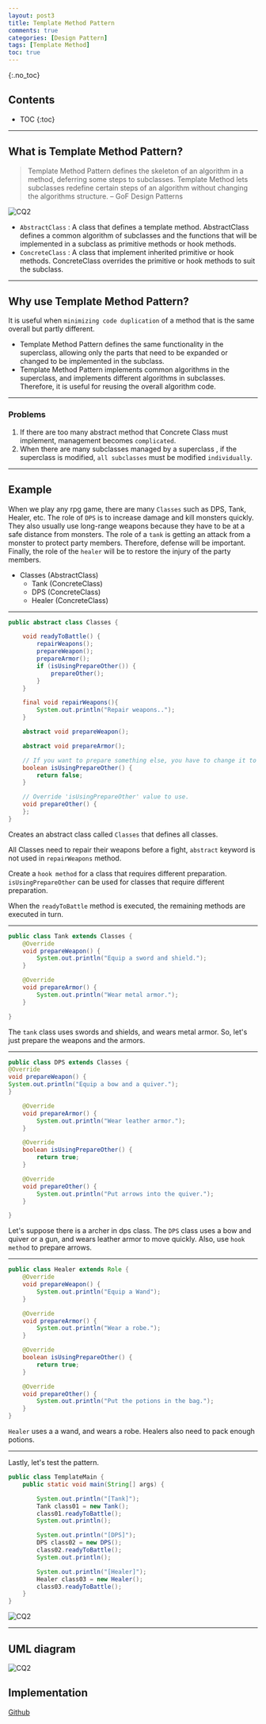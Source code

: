 ```yaml
---
layout: post3
title: Template Method Pattern
comments: true
categories: [Design Pattern]
tags: [Template Method]
toc: true
---
```

{:.no_toc}
## Contents

- TOC
 {:toc}
---

## What is Template Method Pattern?

> Template Method Pattern defines the skeleton of an algorithm in a method, deferring some steps to subclasses. Template Method lets subclasses redefine certain steps of an algorithm without changing the algorithms structure. – GoF Design Patterns

![CQ2](/public/images/TM2.PNG)

- `AbstractClass` : A class that defines a template method. AbstractClass defines a common algorithm of subclasses and the functions that will be implemented in a subclass as primitive methods or hook methods.
- `ConcreteClass` : A class that implement inherited primitive or hook methods. ConcreteClass overrides the primitive or hook methods to suit the subclass.

---

## Why use Template Method Pattern?

It is useful when `minimizing code duplication` of a method that is the same overall but partly different.

- Template Method Pattern defines the same functionality in the superclass, allowing only the parts that need to be expanded or changed to be implemented in the subclass.
- Template Method Pattern implements common algorithms in the superclass, and implements different algorithms in subclasses. Therefore, it is useful for reusing the overall algorithm code.

---

### Problems

1. If there are too many abstract method that Concrete Class must implement, management becomes `complicated`.
2. When there are many subclasses managed by a superclass , if the superclass is modified, `all subclasses` must be modified `individually`.

---

## Example

When we play any rpg game, there are many `Classes` such as DPS, Tank, Healer, etc.
The role of `DPS` is to increase damage and kill monsters quickly. They also usually use long-range weapons because they have to be at a safe distance from monsters. The role of a `tank` is getting an attack from a monster to protect party members. Therefore, defense will be important. Finally, the role of the `healer` will be to restore the injury of the party members.

- Classes (AbstractClass)
  - Tank (ConcreteClass)
  - DPS (ConcreteClass)
  - Healer (ConcreteClass)

---

```java
public abstract class Classes {

    void readyToBattle() {
        repairWeapons();
        prepareWeapon();
        prepareArmor();
        if (isUsingPrepareOther()) {
            prepareOther();
        }
    }

	final void repairWeapons(){
		System.out.println("Repair weapons..");
    }

    abstract void prepareWeapon();

    abstract void prepareArmor();

    // If you want to prepare something else, you have to change it to 'true'.
    boolean isUsingPrepareOther() {
        return false;
    }

    // Override 'isUsingPrepareOther' value to use.
    void prepareOther() {
    };
}
```

Creates an abstract class called `Classes` that defines all classes.

All Classes need to repair their weapons before a fight, `abstract` keyword is not used in `repairWeapons` method.

Create a `hook method` for a class that requires different preparation. `isUsingPrepareOther` can be used for classes that require different preparation.

When the `readyToBattle` method is executed, the remaining methods are executed in turn.

---

```java
public class Tank extends Classes {
    @Override
    void prepareWeapon() {
        System.out.println("Equip a sword and shield.");
    }

    @Override
    void prepareArmor() {
        System.out.println("Wear metal armor.");
    }

}
```

The `tank` class uses swords and shields, and wears metal armor. So, let's just prepare the weapons and the armors.

---

```java
public class DPS extends Classes {
@Override
void prepareWeapon() {
System.out.println("Equip a bow and a quiver.");
}

    @Override
    void prepareArmor() {
        System.out.println("Wear leather armor.");
    }

    @Override
    boolean isUsingPrepareOther() {
        return true;
    }

    @Override
    void prepareOther() {
        System.out.println("Put arrows into the quiver.");
    }

}
```

Let's suppose there is a archer in dps class.
The `DPS` class uses a bow and quiver or a gun, and wears leather armor to move quickly. Also, use `hook method` to prepare arrows.

---

```java
public class Healer extends Role {
    @Override
    void prepareWeapon() {
        System.out.println("Equip a Wand");
    }

    @Override
    void prepareArmor() {
        System.out.println("Wear a robe.");
    }

    @Override
    boolean isUsingPrepareOther() {
        return true;
    }

    @Override
    void prepareOther() {
        System.out.println("Put the potions in the bag.");
    }
}
```

`Healer` uses a a wand, and wears a robe. Healers also need to pack enough potions.

---

Lastly, let's test the pattern.

```java
public class TemplateMain {
    public static void main(String[] args) {

        System.out.println("[Tank]");
        Tank class01 = new Tank();
        class01.readyToBattle();
        System.out.println();

        System.out.println("[DPS]");
        DPS class02 = new DPS();
        class02.readyToBattle();
        System.out.println();

        System.out.println("[Healer]");
        Healer class03 = new Healer();
        class03.readyToBattle();
    }
}
```

![CQ2](/public/images/TM3.PNG)

---

## UML diagram

![CQ2](/public/images/TM1.PNG)

## Implementation

[Github](https://github.com/HyoSup0513/study/tree/master/Design%20Pattern/Template%20Method%20Pattern)
